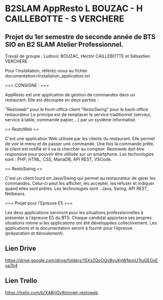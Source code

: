 
# B2SLAM AppResto L BOUZAC - H CAILLEBOTTE - S VERCHERE
## Projet du 1er semestre de seconde année de BTS SIO en B2 SLAM Atelier Professionnel.

Travail de groupe : Ludovic BOUZAC, Hector CAILLEBOTTE et Sébastien VERCHERE.

Pour l'installation, référez-vous au fichier documentation>Installation_application.txt

=== CONSIGNE : ===

AppResto est une application de gestion de commandes dans un restaurant. Elle est découpée en deux parties :

"Restoweb" pour le front-office client
"RestoSwing" pour le back-office restaurateur
Le principe est de remplacer le service traditionnel (serveur, service à table, commande papier,...) par un système informatisé.

== RestoWeb ==

C'est une application Web utilisée par les clients du restaurant. Elle permet de voir le menu et de passer une commande. Une fois la commande prête, le client est notifié et il va la chercher au comptoir. Restoweb doit être responsive pour pouvoir être utilisée sur un smartphone. Les technologies sont : PHP, HTML, CSS, MariaDB, API REST, VSCode.

== RestoSwing ==

C'est un client lourd en Java/Swing qui permet au restaurateur de gérer les commandes. Celui-ci peut les afficher, les accepter, les refuser et indiquer quand elles sont prêtes. Les technologies sont : Java, Swing, API REST, Netbeans.

=== Projet pour l'Epreuve E5 ===

Les deux applications serviront pour les situations professionnelles à présenter à l'épreuve E5 du BTS. Chaque candidat apportera ses propres situations même si les applications ont été développées collectivement. Les applications et la documentation seront à fournir pour l'épreuve (préparation et déroulement).

## Lien Drive

https://drive.google.com/drive/folders/15XsZQoOQyBvuKnWNvqUTtuGEGxEva7b4

## Lien Trello

https://trello.com/b/XABrlGy9/projet-restoweb
